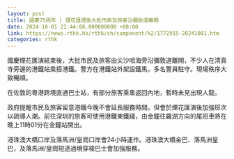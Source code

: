 ```yaml
---
layout: post
title: 國慶75周年 | 煙花匯煙後大批市民及旅客沿彌敦道離開
date: 2024-10-01 22:44:08.000000000 +08:00
link: https://news.rthk.hk/rthk/ch/component/k2/1772915-20241001.htm
categories: rthk
---
```


國慶煙花匯演結束後，大批市民及旅客由尖沙咀海旁沿彌敦道離開，不少人在清真寺旁邊的港鐵站乘搭港鐵。警方在港鐵站外架設鐵馬，多名警員駐守。現場秩序大致暢順。

在佐敦的粵港跨境直通巴士站，有部分旅客乘車返回內地，暫時未見出現人龍。

政府提醒市民及旅客留意港鐵今晚不會延長服務時間，但會於煙花匯演後加強班次以疏導人潮。前往深圳的旅客可使用港鐵東鐵綫，由金鐘往羅湖方向的尾班車將在晚上11時01分在金鐘站開出。

港珠澳大橋口岸及落馬洲/皇崗口岸會24小時運作。港珠澳大橋金巴、落馬洲皇巴，及落馬洲/皇崗短途過境穿梭巴士會加強服務。
